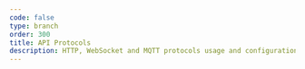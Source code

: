 ```yaml
---
code: false
type: branch
order: 300
title: API Protocols
description: HTTP, WebSocket and MQTT protocols usage and configuration 
---
```


